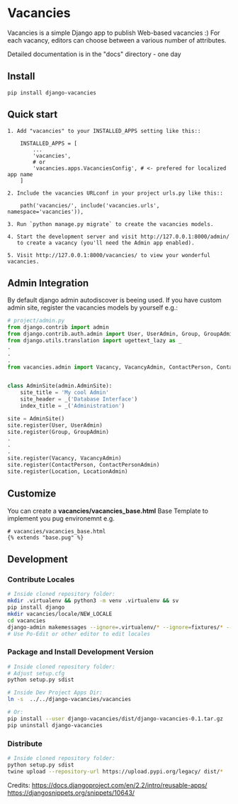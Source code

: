 # Vacancies

Vacancies is a simple Django app to publish Web-based vacancies :)
For each vacancy, editors can choose between a various number of attributes.

Detailed documentation is in the "docs" directory - one day

## Install

```
pip install django-vacancies
```

## Quick start

```
1. Add "vacancies" to your INSTALLED_APPS setting like this::

    INSTALLED_APPS = [
        ...
        'vacancies',
        # or
        'vacancies.apps.VacanciesConfig', # <- prefered for localized app name
    ]

2. Include the vacancies URLconf in your project urls.py like this::

    path('vacancies/', include('vacancies.urls', namespace='vacancies')),

3. Run `python manage.py migrate` to create the vacancies models.

4. Start the development server and visit http://127.0.0.1:8000/admin/
   to create a vacancy (you'll need the Admin app enabled).

5. Visit http://127.0.0.1:8000/vacancies/ to view your wonderful vacancies.
```

## Admin Integration

By default django admin autodiscover is beeing used. If you have custom admin
site, register the vacancies models by yourself e.g.:

```python
# project/admin.py
from django.contrib import admin
from django.contrib.auth.admin import User, UserAdmin, Group, GroupAdmin
from django.utils.translation import ugettext_lazy as _
.
.
.
from vacancies.admin import Vacancy, VacancyAdmin, ContactPerson, ContactPersonAdmin, Location, LocationAdmin


class AdminSite(admin.AdminSite):
    site_title = 'My cool Admin'
    site_header = _('Database Interface')
    index_title = _('Administration')

site = AdminSite()
site.register(User, UserAdmin)
site.register(Group, GroupAdmin)
.
.
.
site.register(Vacancy, VacancyAdmin)
site.register(ContactPerson, ContactPersonAdmin)
site.register(Location, LocationAdmin)

```

## Customize


You can create a __vacancies/vacancies_base.html__ Base Template to implement
you pug environemnt e.g.

```
# vacancies/vacancies_base.html
{% extends "base.pug" %}
```


## Development


### Contribute Locales

```sh
# Inside cloned repository folder:
mkdir .virtualenv && python3 -m venv .virtualenv && sv
pip install django
mkdir vacancies/locale/NEW_LOCALE
cd vacancies
django-admin makemessages --ignore=.virtualenv/* --ignore=fixtures/* --ignore=assets/* -a --no-location -e html,pug,py,txt
# Use Po-Edit or other editor to edit locales
```

### Package and Install Development Version

```sh
# Inside cloned repository folder:
# Adjust setup.cfg
python setup.py sdist

# Inside Dev Project Apps Dir:
ln -s  ../../django-vacancies/vacancies

# Or:
pip install --user django-vacancies/dist/django-vacancies-0.1.tar.gz
pip uninstall django-vacancies

```

### Distribute

```sh
# Inside cloned repository folder:
python setup.py sdist
twine upload --repository-url https://upload.pypi.org/legacy/ dist/*
```


Credits:
https://docs.djangoproject.com/en/2.2/intro/reusable-apps/
https://djangosnippets.org/snippets/10643/

